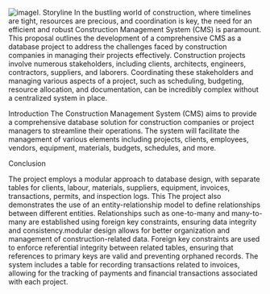 ![image](https://github.com/aneripatel24/dbms-/assets/164609152/3602f148-493b-4613-9ff0-0aed30e0d9a7)I. Storyline
In the bustling world of construction, where timelines are tight, resources are precious, and coordination is key, the need for an efficient and robust Construction Management System (CMS) is paramount. This proposal outlines the development of a comprehensive CMS as a database project to address the challenges faced by construction companies in managing their projects effectively. Construction projects involve numerous stakeholders, including clients, architects, engineers, contractors, suppliers, and laborers. Coordinating these stakeholders and managing various aspects of a project, such as scheduling, budgeting, resource allocation, and documentation, can be incredibly complex without a centralized system in place.

Introduction
The Construction Management System (CMS) aims to provide a comprehensive database solution for construction companies or project managers to streamline their operations. The system will facilitate the management of various elements including projects, clients, employees, vendors, equipment, materials, budgets, schedules, and more.


Conclusion

The project employs a modular approach to database design, with separate tables for clients, labour, materials, suppliers, equipment, invoices, transactions, permits, and inspection logs. This The project also demonstrates the use of an entity-relationship model to define relationships between different entities. Relationships such as one-to-many and many-to-many are established using foreign key constraints, ensuring data integrity and consistency.modular design allows for better organization and management of construction-related data. Foreign key constraints are used to enforce referential integrity between related tables, ensuring that references to primary keys are valid and preventing orphaned records. The system includes a table for recording transactions related to invoices, allowing for the tracking of payments and financial transactions associated with each project.



